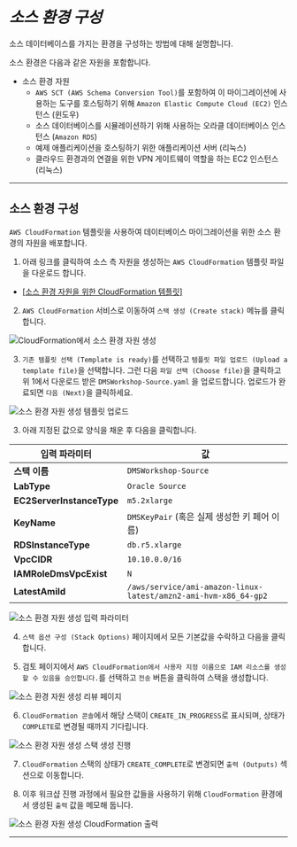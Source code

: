 # ***소스 환경 구성***

소스 데이터베이스를 가지는 환경을 구성하는 방법에 대해 설명합니다.

소스 환경은 다음과 같은 자원을 포함합니다.

- 소스 환경 자원
    - `AWS SCT (AWS Schema Conversion Tool)`를 포함하여 이 마이그레이션에 사용하는 도구를 호스팅하기 위해 `Amazon Elastic Compute Cloud (EC2)` 인스턴스 (윈도우)
    - 소스 데이터베이스를 시뮬레이션하기 위해 사용하는 오라클 데이터베이스 인스턴스 (```Amazon RDS```)
    - 예제 애플리케이션을 호스팅하기 위한 애플리케이션 서버 (리눅스)
    - 클라우드 환경과의 연결을 위한 VPN 게이트웨이 역할을 하는 EC2 인스턴스 (리눅스)

---

## 소스 환경 구성

```AWS CloudFormation``` 템플릿을 사용하여 데이터베이스 마이그레이션을 위한 소스 환경의 자원을 배포합니다.

1. 아래 링크를 클릭하여 소스 측 자원을 생성하는 ```AWS CloudFormation``` 템플릿 파일을 다운로드 합니다.

  - [[소스 환경 자원을 위한 CloudFormation 템플릿]](https://aws-database-migration-workshop.s3.ap-northeast-2.amazonaws.com/DMSWorkshop-Source.yaml)

2. ```AWS CloudFormation``` 서비스로 이동하여  ```스택 생성 (Create stack)``` 메뉴를 클릭합니다.

![CloudFormation에서 소스 환경 자원 생성](../../images/create-source-environment-resources-cloudformation.png)

3. ```기존 템플릿 선택 (Template is ready)```를 선택하고 ```템플릿 파일 업로드 (Upload a template file)```을 선택합니다. 그런 다음 ```파일 선택 (Choose file)```을 클릭하고 위 1에서 다운로드 받은 ```DMSWorkshop-Source.yaml``` 을 업로드합니다. 업로드가 완료되면 ```다음 (Next)```을 클릭하세요.

![소스 환경 자원 생성 템플릿 업로드](../../images/upload-source-environment-resources-template.png)

3. 아래 지정된 값으로 양식을 채운 후 다음을 클릭합니다.

| **입력 파라미터**              | **값**                                                               |
|--------------------------|---------------------------------------------------------------------|
| **스택 이름**                | ```DMSWorkshop-Source```                                            |
| **LabType**              | ```Oracle Source```                                                 |
| **EC2ServerInstanceType** | ```m5.2xlarge```                                                    |
| **KeyName**              | ```DMSKeyPair``` (혹은 실제 생성한 키 페어 이름)                                |
| **RDSInstanceType**      | ```db.r5.xlarge```                                                  |
| **VpcCIDR**              | ```10.10.0.0/16```                                                  |
| **IAMRoleDmsVpcExist**   | ```N```                                                             |
| **LatestAmiId**   | ```/aws/service/ami-amazon-linux-latest/amzn2-ami-hvm-x86_64-gp2``` |

![소스 환경 자원 생성 입력 파라미터](../../images/source-environment-resources-input-parameters.png)

4. ```스택 옵션 구성 (Stack Options)``` 페이지에서 모든 기본값을 수락하고 다음을 클릭합니다.

5. 검토 페이지에서 ```AWS CloudFormation에서 사용자 지정 이름으로 IAM 리소스를 생성할 수 있음을 승인합니다.```를 선택하고 ```전송``` 버튼을 클릭하여 스택을 생성합니다.

![소스 환경 자원 생성 리뷰 페이지](../../images/source-environment-resources-review-stack.png)

6. ```CloudFormation 콘솔```에서 해당 스택이 ```CREATE_IN_PROGRESS```로 표시되며, 상태가 ```COMPLETE```로 변경될 때까지 기다립니다.

![소스 환경 자원 생성 스택 생성 진행](../../images/source-environment-resources-stack-progress.png)

7. ```CloudFormation``` 스택의 상태가 ```CREATE_COMPLETE```로 변경되면 ```출력 (Outputs)``` 섹션으로 이동합니다.

8. 이후 워크샵 진행 과정에서 필요한 값들을 사용하기 위해 ```CloudFormation``` 환경에서 생성된 ```출력``` 값을 메모해 둡니다.

![소스 환경 자원 생성 CloudFormation 출력](../../images/source-environment-resources-cft-output.png)

---
